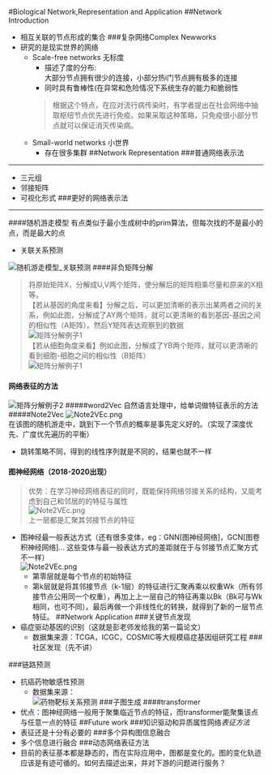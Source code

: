 #Biological Network,Representation and Application
##Network Introduction
- 相互关联的节点形成的集合
###复杂网络Complex Newworks
- 研究的是现实世界的网络
	- Scale-free networks 无标度
		- 描述了度的分布:  
		大部分节点拥有很少的连接，小部分热i门节点拥有极多的连接
		- 同时具有鲁棒性(在异常和危险情况下系统生存的能力和脆弱性
		> 根据这个特点，在应对流行病传染时，有学者提出在社会网络中抽取枢纽节点优先进行免疫。如果采取这种策略，只免疫很小部分节点就可以保证消灭传染病。
	- Small-world networks 小世界
		- 存在很多集群
##Network Representation
###普通网络表示法
---
- 三元组
- 邻接矩阵
- 可视化形式
###更好的网络表示法
---
####随机游走模型
有点类似于最小生成树中的prim算法，但每次找的不是最小的点，而是最大的点
- 关联关系预测  

![随机游走模型_关联预测](E:\MarkDown笔记\彭老师课程图片\随机游走模型_关联预测.png)
####非负矩阵分解  

> 将原始矩阵X，分解成U,V两个矩阵，使分解后的矩阵相乘尽量和原来的X相等。   
> 【若从基因的角度来看】分解之后，可以更加清晰的表示出某两者之间的关系，例如此图，分解成了AY两个矩阵，就可以更清晰的看到基因-基因之间的相似性（A矩阵）。然后Y矩阵表达观察到的数据    
![矩阵分解例子1](E:\MarkDown笔记\彭老师课程图片\矩阵分解例子1.png)  
>【若从细胞角度来看】例如此图，分解成了YB两个矩阵，就可以更清晰的看到细胞-细胞之间的相似性（B矩阵）  
![矩阵分解例子1](E:\MarkDown笔记\彭老师课程图片\矩阵分解例子2.png)
#### 网络表征的方法
![矩阵分解例子2](E:\MarkDown笔记\彭老师课程图片\网络表征的方法.png)
#####word2Vec
自然语言处理中，给单词做特征表示的方法
#####Note2Vec
![Note2VEc.png](E:\MarkDown笔记\彭老师课程图片\Note2VEc.png)  
在该图的随机游走中，跳到下一个节点的概率是事先定义好的。（实现了深度优先、广度优先遍历的平衡）    

- 跳转策略不同，得到的线性序列就是不同的，结果也就不一样
#### 图神经网络（2018-2020出现）
> 优势：在学习神经网络表征的同时，既能保持网络邻接关系的结构，又能考虑到自己和邻居的的特征与属性  
![Note2VEc.png](E:\MarkDown笔记\彭老师课程图片\图神经网络.png)  
上一层都是汇聚其邻接节点的特征  

- 图神经最一般表达方式（还有很多变体，eg：GNN[图神经网络]，GCN[图卷积神经网络]... 这些变体与最一般表达方式的差距就在于与邻接节点汇聚方式不一样）  
![Note2VEc.png](E:\MarkDown笔记\彭老师课程图片\图神经网络最一般的表达方式.png)  
	- 第零层就是每个节点的初始特征
	- 第k层就是将其邻接节点（k-1层）的特征进行汇聚再乘以权重Wk（所有邻接节点公用同一个权重），再加上上一层自己的特征再乘以Bk（Bk可与Wk相同，也可不同）。最后再做一个非线性化的转换，就得到了新的一层节点特征。
##Network Application
###关键节点发现
- 癌症驱动基因的识别（这就是彭老师发给我的第一篇论文）
	- 数据集来源：TCGA，ICGC，COSMIC等大规模癌症基因组研究工程 
###社区发现（先不讲）

###链路预测
- 抗癌药物敏感性预测
	- 数据集来源：  
![药物靶标关系预测](E:\MarkDown笔记\彭老师课程图片\药物靶标关系预测.png)
###子图生成
####transformer
- 优点：图神经网络一般用于聚集临近节点的特征，而transformer能聚集该点与任意一点的特征
##Future work
###知识驱动和异质属性网络*表征方法*
- 表征还是十分有必要的
###多个异构图信息融合
- 多个信息进行融合
###动态网络表征方法
- 目前的表征基本都是静态的，而在实际应用中，图都是变化的。图的变化轨迹应该是有迹可循的。如何去描述出来，并对下游的问题进行服务？
